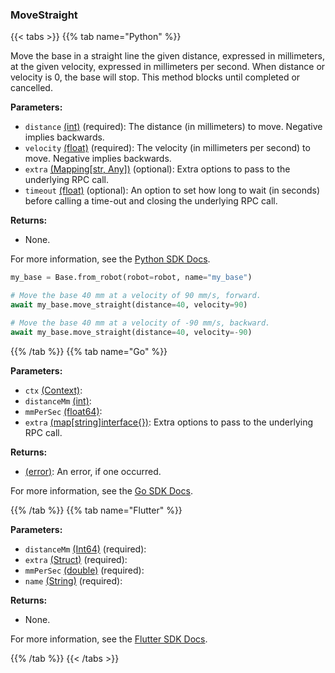 ### MoveStraight

{{< tabs >}}
{{% tab name="Python" %}}

Move the base in a straight line the given distance, expressed in millimeters, at the given velocity, expressed in millimeters per second. When distance or velocity is 0, the base will stop. This method blocks until completed or cancelled.

**Parameters:**

- `distance` [(int)](https://docs.python.org/3/library/stdtypes.html#numeric-types-int-float-complex) (required): The distance (in millimeters) to move. Negative implies backwards.
- `velocity` [(float)](https://docs.python.org/3/library/stdtypes.html#numeric-types-int-float-complex) (required): The velocity (in millimeters per second) to move. Negative implies backwards.
- `extra` [(Mapping[str, Any])](<INSERT PARAM TYPE LINK>) (optional): Extra options to pass to the underlying RPC call.
- `timeout` [(float)](<INSERT PARAM TYPE LINK>) (optional): An option to set how long to wait (in seconds) before calling a time-out and closing the underlying RPC call.

**Returns:**

- None.

For more information, see the [Python SDK Docs](https://python.viam.dev/autoapi/viam/components/base/client/index.html#viam.components.base.client.BaseClient.move_straight).

``` python {class="line-numbers linkable-line-numbers"}
my_base = Base.from_robot(robot=robot, name="my_base")

# Move the base 40 mm at a velocity of 90 mm/s, forward.
await my_base.move_straight(distance=40, velocity=90)

# Move the base 40 mm at a velocity of -90 mm/s, backward.
await my_base.move_straight(distance=40, velocity=-90)
```

{{% /tab %}}
{{% tab name="Go" %}}

**Parameters:**

- `ctx` [(Context)](https://pkg.go.dev/context#Context):
- `distanceMm` [(int)](https://pkg.go.dev/builtin#int):
- `mmPerSec` [(float64)](https://pkg.go.dev/builtin#float64):
- `extra` [(map[string]interface\{\})](https://go.dev/blog/maps): Extra options to pass to the underlying RPC call.

**Returns:**

- [(error)](https://pkg.go.dev/builtin#error): An error, if one occurred.

For more information, see the [Go SDK Docs](https://pkg.go.dev/go.viam.com/rdk/components/base#Base).

{{% /tab %}}
{{% tab name="Flutter" %}}

**Parameters:**

- `distanceMm` [(Int64)](https://pub.dev/documentation/fixnum/1.1.0/fixnum/Int64-class.html) (required):
- `extra` [(Struct)](<INSERT PARAM TYPE LINK>) (required):
- `mmPerSec` [(double)](https://api.flutter.dev/flutter/dart-core/double-class.html) (required):
- `name` [(String)](https://api.flutter.dev/flutter/dart-core/String-class.html) (required):

**Returns:**

- None.

For more information, see the [Flutter SDK Docs](https://flutter.viam.dev/viam_protos.component.base/BaseServiceClient/moveStraight.html).

{{% /tab %}}
{{< /tabs >}}
